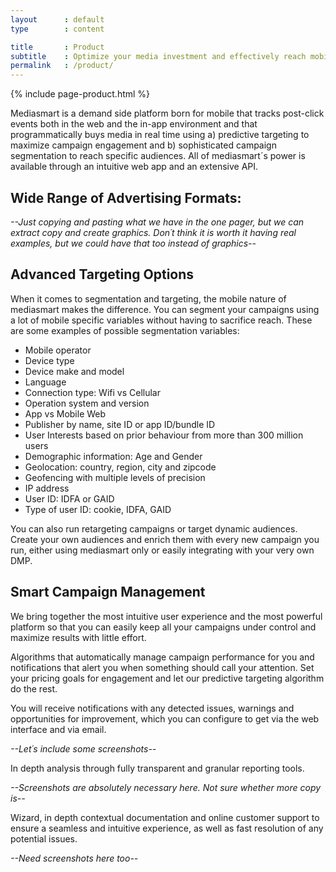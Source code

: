 ```yaml
---
layout      : default
type        : content

title       : Product
subtitle    : Optimize your media investment and effectively reach mobile audiences in real time using display, video and native ads.
permalink   : /product/
---
```


{% include page-product.html %}

Mediasmart is a demand side platform born for mobile that tracks post-click events both in the web and the in-app environment and that programmatically buys media in real time using a) predictive targeting to maximize campaign engagement and b) sophisticated campaign segmentation to reach specific audiences. All of mediasmart´s power is available through an intuitive web app and an extensive API.

## Wide Range of Advertising Formats:
*--Just copying and pasting what we have in the one pager, but we can extract copy and create graphics. Don´t think it is worth it having real examples, but we could have that too instead of graphics--*

## Advanced Targeting Options

When it comes to segmentation and targeting, the mobile nature of mediasmart makes the difference. You can segment your campaigns using a lot of mobile specific variables without having to sacrifice reach. These are some examples of possible segmentation variables:

 - Mobile operator
 - Device type
 - Device make and model
 - Language
 - Connection type: Wifi vs Cellular
 - Operation system and version
 - App vs Mobile Web
 - Publisher by name, site ID or app ID/bundle ID
 - User Interests based on prior behaviour from more than 300 million users
 - Demographic information: Age and Gender
 - Geolocation: country, region, city and zipcode
 - Geofencing with multiple levels of precision
 - IP address
 - User ID: IDFA or GAID
 - Type of user ID: cookie, IDFA, GAID

You can also run retargeting campaigns or target dynamic audiences. Create your own audiences and enrich them with every new campaign you run, either using mediasmart only or easily integrating with your very own DMP.


## Smart Campaign Management
We bring together the most intuitive user experience and the most powerful platform so that you can easily keep all your campaigns under control and maximize results with little effort.

Algorithms that automatically manage campaign performance for you and notifications that alert you when something should call your attention. Set your pricing goals for engagement and let our predictive targeting algorithm do the rest.

You will receive notifications with any detected issues, warnings and opportunities for improvement, which you can configure to get via the web interface and via email.

*--Let´s include some screenshots--*

In depth analysis through fully transparent and granular reporting tools.

*--Screenshots are absolutely necessary here. Not sure whether more copy is--*

Wizard, in depth contextual documentation and online customer support to ensure a seamless and intuitive experience, as well as fast resolution of any potential issues.

*--Need screenshots here too--*
